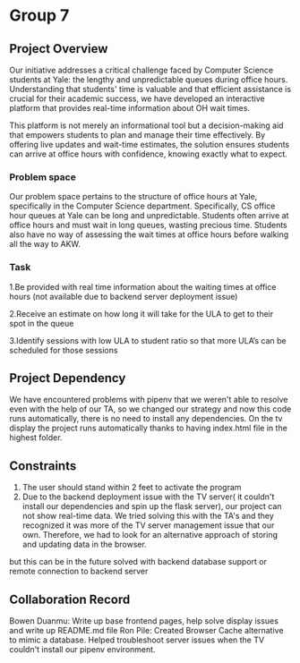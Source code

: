 # Group 7

## Project Overview
Our initiative addresses a critical challenge faced by Computer Science students at Yale: the lengthy and unpredictable queues during office hours. Understanding that students' time is valuable and that efficient assistance is crucial for their academic success, we have developed an interactive platform that provides real-time information about OH wait times.

This platform is not merely an informational tool but a decision-making aid that empowers students to plan and manage their time effectively. By offering live updates and wait-time estimates, the solution ensures students can arrive at office hours with confidence, knowing exactly what to expect.

### Problem space
Our problem space pertains to the structure of office hours at Yale, specifically in the Computer Science department. Specifically, CS office hour queues at Yale can be long and unpredictable. Students often arrive at office hours and must wait in long queues, wasting precious time. Students also have no way of assessing the wait times at office hours before walking all the way to AKW. 

### Task
1.Be provided with real time information about the waiting times at office hours (not available due to backend server deployment issue)

2.Receive an estimate on how long it will take for the ULA to get to their spot in the queue

3.Identify sessions with low ULA to student ratio so that more ULA’s can be scheduled for those sessions

## Project Dependency
We have encountered problems with pipenv that we weren't able to resolve even with the help of our TA, so we changed our strategy and now this code runs automatically, there is no need to install any dependencies. On the tv display the project runs automatically thanks to having index.html file in the highest folder. 

## Constraints

1. The user should stand within 2 feet to activate the program
2. Due to the backend deployment issue with the TV server( it couldn't install our dependencies and spin up the flask server), our project can not show real-time data. We tried solving this with the TA's and they recognized it was more of the TV server management issue that our own. Therefore, we had to look for an alternative approach of storing and updating data in the browser.

but this can be in the future solved with backend database support or remote connection to backend server

##  Collaboration Record

Bowen Duanmu: Write up base frontend pages, help solve display issues and write up README.md file
Ron Pile: Created Browser Cache alternative to mimic a database. Helped troubleshoot server issues when the TV couldn't install our pipenv environment.

